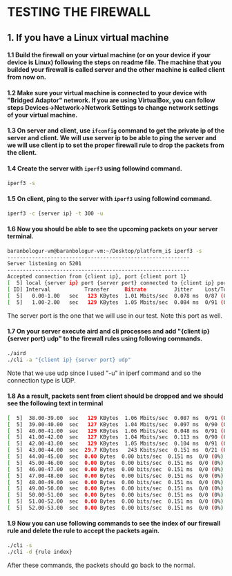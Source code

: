 # TESTING THE FIREWALL

## 1. If you have a Linux virtual machine

#### 1.1 Build the firewall on your virtual machine (or on your device if your device is Linux) following the steps on readme file. The machine that you builded your firewall is called server and the other machine is called client from now on.

#### 1.2 Make sure your virtual machine is connected to your device with "Bridged Adaptor" network. If you are using VirtualBox, you can follow steps **Devices->Network->Network Settings** to change network settings of your virtual machine.

#### 1.3 On server and client, use `ifconfig` command to get the private ip of the server and client. We will use server ip to be able to ping the server and we will use client ip to set the proper firewall rule to drop the packets from the client.

#### 1.4 Create the server with `iperf3` using followind command.
```sh
iperf3 -s
```

#### 1.5 On client, ping to the server with `iperf3` using followind command.
```sh
iperf3 -c {server ip} -t 300 -u
```

#### 1.6 Now you should be able to see the upcoming packets on your server terminal.
```sh
baranbologur-vm@baranbologur-vm:~/Desktop/platform_i$ iperf3 -s
-----------------------------------------------------------
Server listening on 5201
-----------------------------------------------------------
Accepted connection from {client ip}, port {client port 1}
[  5] local {server ip} port {server port} connected to {client ip} port {client port 2}
[ ID] Interval           Transfer     Bitrate         Jitter    Lost/Total Datagrams
[  5]   0.00-1.00   sec   123 KBytes  1.01 Mbits/sec  0.078 ms  0/87 (0%)  
[  5]   1.00-2.00   sec   129 KBytes  1.05 Mbits/sec  0.084 ms  0/91 (0%)
```
The server port is the one that we will use in our test. Note this port as well.

#### 1.7 On your server execute **aird** and **cli** processes and add "{client ip} {server port} udp" to the firewall rules using following commands.
```sh
./aird
./cli -a "{client ip} {server port} udp"
```
Note that we use udp since I used "-u" in iperf command and so the connection type is UDP.

#### 1.8 As a result, packets sent from client should be dropped and we should see the following text in terminal
```sh
[  5]  38.00-39.00  sec   129 KBytes  1.06 Mbits/sec  0.087 ms  0/91 (0%)  
[  5]  39.00-40.00  sec   127 KBytes  1.04 Mbits/sec  0.097 ms  0/90 (0%)  
[  5]  40.00-41.00  sec   129 KBytes  1.06 Mbits/sec  0.048 ms  0/91 (0%)  
[  5]  41.00-42.00  sec   127 KBytes  1.04 Mbits/sec  0.113 ms  0/90 (0%)  
[  5]  42.00-43.00  sec   129 KBytes  1.05 Mbits/sec  0.104 ms  0/91 (0%)  
[  5]  43.00-44.00  sec  29.7 KBytes   243 Kbits/sec  0.151 ms  0/21 (0%)  
[  5]  44.00-45.00  sec  0.00 Bytes  0.00 bits/sec  0.151 ms  0/0 (0%)  #packets are successfully dropped
[  5]  45.00-46.00  sec  0.00 Bytes  0.00 bits/sec  0.151 ms  0/0 (0%)  
[  5]  46.00-47.00  sec  0.00 Bytes  0.00 bits/sec  0.151 ms  0/0 (0%)  
[  5]  47.00-48.00  sec  0.00 Bytes  0.00 bits/sec  0.151 ms  0/0 (0%)  
[  5]  48.00-49.00  sec  0.00 Bytes  0.00 bits/sec  0.151 ms  0/0 (0%)  
[  5]  49.00-50.00  sec  0.00 Bytes  0.00 bits/sec  0.151 ms  0/0 (0%)  
[  5]  50.00-51.00  sec  0.00 Bytes  0.00 bits/sec  0.151 ms  0/0 (0%)  
[  5]  51.00-52.00  sec  0.00 Bytes  0.00 bits/sec  0.151 ms  0/0 (0%)  
[  5]  52.00-53.00  sec  0.00 Bytes  0.00 bits/sec  0.151 ms  0/0 (0%)
```

#### 1.9 Now you can use following commands to see the index of our firewall rule and delete the rule to accept the packets again.
```sh
./cli -s
./cli -d {rule index}
```
After these commands, the packets should go back to the normal.